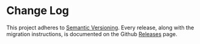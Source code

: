 # Change Log

This project adheres to [Semantic Versioning](http://semver.org/).
Every release, along with the migration instructions, is documented on the Github [Releases](https://github.com/jeffbski/redux-logic-test/releases) page.
